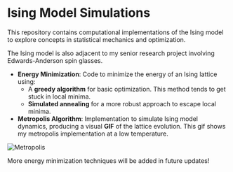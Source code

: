 # Ising Model Simulations

This repository contains computational implementations of the Ising model to explore concepts in statistical mechanics and optimization. 

The Ising model is also adjacent to my senior research project involving Edwards-Anderson spin glasses.

- **Energy Minimization**: Code to minimize the energy of an Ising lattice using:
  - A **greedy algorithm** for basic optimization. This method tends to get stuck in local minima.
  - **Simulated annealing** for a more robust approach to escape local minima.
- **Metropolis Algorithm**: Implementation to simulate Ising model dynamics, producing a visual **GIF** of the lattice evolution. This gif shows my metropolis implementation at a low temperature.

![Metropolis](https://github.com/user-attachments/assets/489dbe8c-2604-4ea6-bfde-bfd2f2bfb469)


More energy minimization techniques will be added in future updates!

